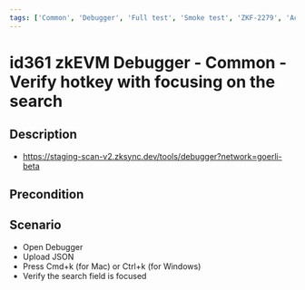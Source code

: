 ```yaml
---
tags: ['Common', 'Debugger', 'Full test', 'Smoke test', 'ZKF-2279', 'Active']
---
```


# id361 zkEVM Debugger - Common - Verify hotkey with focusing on the search

## Description
  - https://staging-scan-v2.zksync.dev/tools/debugger?network=goerli-beta

## Precondition


## Scenario
- Open Debugger
- Upload JSON
- Press Cmd+k (for Mac) or Ctrl+k (for Windows)
- Verify the search field is focused
